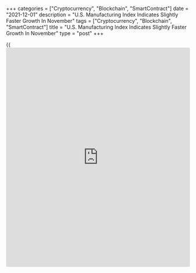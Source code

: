 +++
categories = ["Cryptocurrency", "Blockchain", "SmartContract"]
date = "2021-12-01"
description = "U.S. Manufacturing Index Indicates Slightly Faster Growth In November"
tags = ["Cryptocurrency", "Blockchain", "SmartContract"]
title = "U.S. Manufacturing Index Indicates Slightly Faster Growth In November"
type = "post"
+++

{{<iframe id="large-banner" src="https://www.bounty.group/#slide=1.0" width="100%" height="600" scrolling="no" style="border: 0px solid rgb(216, 221, 230); border-radius: 3px;">}}

Manufacturing activity in the U.S. grew at a slightly faster rate in the
month of November, according to a report released by the Institute for
Supply Management on Wednesday.

The ISM said its manufacturing PMI crept up to 61.1 in November from
60.8 in October, with a reading above 50 indicating growth in the
sector. Economists had expected the index to inch up to 61.0.

The uptick by the headline index came as the production index advanced
to 61.5 in November from 59.3 in October and the new orders index
climbed to 61.5 from 59.8.

The employment index also rose to 53.3 in November from 52.0 in October,
indicating a modest acceleration in the pace of job growth in the
manufacturing sector.

"Manufacturing performed well for the 18th straight month, with demand
and consumption registering month-over-month growth, in spite of
continuing obstacles," said Timothy R. Fiore, Chair of the ISM
Manufacturing Business Survey Committee.

However, Fiore noted, "Meeting demand remains a challenge, due to hiring
difficulties and a clear cycle of labor turnover at all tiers."

The report showed the backlog of orders index fell to 61.9 in November
from 63.6 in October but still indicated order backlogs expanded for the
17th straight month.

The supplier deliveries index also slid to 72.2 in November from 75.6 in
October, pointing to a slowdown in the delivery performance of suppliers
to manufacturing organizations.

On the inflation front, the prices index dropped to 82.4 in November
from 85.7 in October, although the elevated reading continues to
indicate supplier pricing power and scarcity of supply chain goods.

"The Omicron variant risks gumming up manufacturers' gears and
intensifying already severe supply-chain problems," said Oren Klachkin,
Lead U.S. Economist at Oxford Economics.

He added, "Much is still unknown about the variant and whether existing
vaccines can prevent severe illness, but if a worst case scenario
materializes it would substantially dim our 2022 outlook."

On Friday, the ISM is scheduled to release a separate report on U.S.
service sector activity in the month of November. The services PMI is
expected to edge down to 65.0 in November from 66.7 in October.

For comments and feedback [contact](https://www.playgroundfx.com/contact/): editorial@rtt[news](https://www.letsplayfx.com/blog/forex-news-website/).com

[Economic News][1]

 **What parts of the world are seeing the best (and worst) economic
performances lately? Click[here][2] to check out our [Econ Scorecard][2]
and find out! See up-to-the-moment [ranking](https://www.playgroundfx.com/blog/crypto-exchange-ranking/)s for the best and worst
performers in [GDP][3], [unemployment rate][4], [inflation][5] and much
more.**

   1. www.rtt[news](https://www.letsplayfx.com/blog/forex-news-website/).com/Content/EconomicNews.aspx
   2. www.rtt[news](https://www.letsplayfx.com/blog/forex-news-website/).com/economic-scorecard/world-rank/PPI/highest-performance.aspx
   3. www.rtt[news](https://www.letsplayfx.com/blog/forex-news-website/).com/economic-scorecard/world-rank/GDP/highest-performance.aspx
   4. www.rtt[news](https://www.letsplayfx.com/blog/forex-news-website/).com/economic-scorecard/world-rank/unemployment-rate/lowest-performance.aspx
   5. www.rtt[news](https://www.letsplayfx.com/blog/forex-news-website/).com/economic-scorecard/world-rank/CPI/highest-performance.aspx